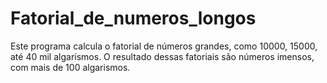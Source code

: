 # Fatorial_de_numeros_longos

Este programa calcula o fatorial de números grandes, como 10000, 15000, até 40 mil algarísmos.
O resultado dessas fatoriais são números imensos, com mais de 100 algarismos.
